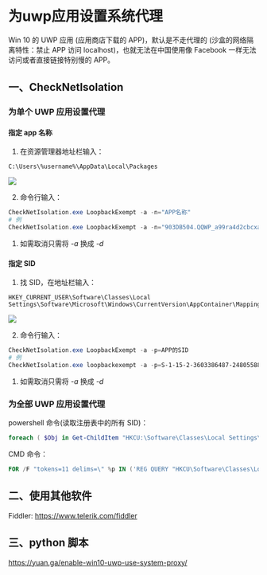 # 为uwp应用设置系统代理


Win 10 的 UWP 应用 (应用商店下载的 APP)，默认是不走代理的 (沙盒的网络隔离特性：禁止 APP 访问 localhost)，也就无法在中国使用像 Facebook 一样无法访问或者直接链接特别慢的 APP。

<!-- more -->

## 一、CheckNetIsolation

### 为单个 UWP 应用设置代理

#### 指定 app 名称

1. 在资源管理器地址栏输入：

```
C:\Users\%username%\AppData\Local\Packages
```

![](https://i.loli.net/2021/11/26/pDxNFfQYL8sIVnA.png)

2. 命令行输入：

```powershell
CheckNetIsolation.exe LoopbackExempt -a -n="APP名称"
# 例
CheckNetIsolation.exe LoopbackExempt -a -n="903DB504.QQWP_a99ra4d2cbcxa"
```

1. 如需取消只需将 _-a_ 换成 _-d_

#### 指定 SID

1. 找 SID，在地址栏输入：

```
HKEY_CURRENT_USER\Software\Classes\Local Settings\Software\Microsoft\Windows\CurrentVersion\AppContainer\Mappings
```

![](https://i.loli.net/2021/11/26/EVzc3CHZja4Dq6A.png)

2. 命令行输入：

```powershell
CheckNetIsolation.exe LoopbackExempt -a -p=APP的SID
# 例
CheckNetIsolation.exe loopbackexempt -a -p=S-1-15-2-3603386487-2480558841-1671909046-581189492-76553544-2527268699-3538496040
```

1. 如需取消只需将 _-a_ 换成 _-d_

### 为全部 UWP 应用设置代理

powershell 命令(读取注册表中的所有 SID)：

```powershell
foreach ( $Obj in Get-ChildItem "HKCU:\Software\Classes\Local Settings\Software\Microsoft\Windows\CurrentVersion\AppContainer\Mappings\" -name ) { CheckNetIsolation.exe LoopbackExempt -a -n=$Oj }
```

CMD 命令：

```powershell
FOR /F "tokens=11 delims=\" %p IN ('REG QUERY "HKCU\Software\Classes\Local Settings\Software\Microsoft\Windows\CurrentVersion\AppContainer\Mappings"') DO CheckNetIsolation.exe LoopbackExempt -a -p=%p
```

## 二、使用其他软件

Fiddler: <https://www.telerik.com/fiddler>

## 三、python 脚本

<https://yuan.ga/enable-win10-uwp-use-system-proxy/>

